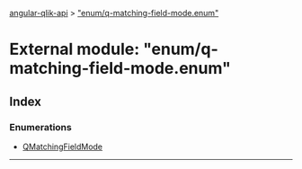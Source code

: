 [angular-qlik-api](../README.md) > ["enum/q-matching-field-mode.enum"](../modules/_enum_q_matching_field_mode_enum_.md)

# External module: "enum/q-matching-field-mode.enum"

## Index

### Enumerations

* [QMatchingFieldMode](../enums/_enum_q_matching_field_mode_enum_.qmatchingfieldmode.md)

---

